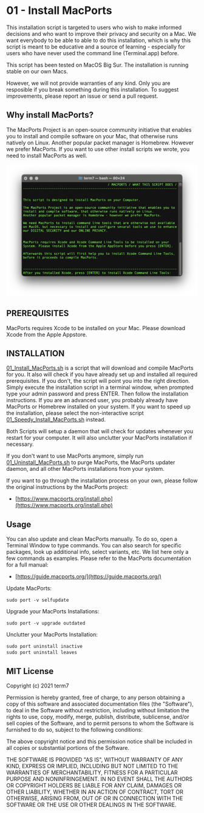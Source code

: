 # 01 - Install MacPorts


This installation script is targeted to users who wish to make informed decisions and who want to improve their privacy and security on a Mac. We want everybody to be able to able to do this installation, which is why this script is meant to be educative and a source of learning - especially for users who have never used the command line (Terminal.app) before.

This script has been tested on MacOS Big Sur.
The installation is running stable on our own Macs.

However, we will not provide warranties of any kind. Only you are resposible if you break something during this installation.
To suggest improvements, please report an issue or send a pull request.


## Why install MacPorts?

The MacPorts Project is an open-source community initiative that enables you to install and compile software on your Mac, that otherwise runs natively on Linux. Another popular packet manager is Homebrew. However we prefer MacPorts. If you want to use other install scripts we wrote, you need to install MacPorts as well.

<p align="center">
  <img src="/png/Macports_Installer.png" title="MacPorts Installer">
</p>

## PREREQUISITES

MacPorts requires Xcode to be installed on your Mac. Please download Xcode from the Apple Appstore.

## INSTALLATION

[01_Install_MacPorts.sh](https://github.com/term7/01_MacPorts-Installer/tree/main/script) is a script that will download and compile MacPorts for you. It also will check if you have already set up and installed all required prerequisites. If you don't, the script will point you into the right direction. Simply execute the installation script in a terminal window, when prompted type your admin password and press ENTER. Then follow the installation instructions.
If you are an advanced user, you probably already have MacPorts or Homebrew installed on your system. If you want to speed up the installation, please select the non-interactive script [01_Speedy_Install_MacPorts.sh](https://github.com/term7/01_MacPorts-Installer/tree/main/script) instead.

Both Scripts will setup a daemon that will check for updates whenever you restart for your computer. It will also unclutter your MacPorts installation if necessary.

If you don't want to use MacPorts anymore, simply run [01_Uninstall_MacPorts.sh](https://github.com/term7/01_MacPorts-Installer/tree/main/script) to purge MacPorts, the MacPorts updater daemon, and all other MacPorts installations from your system.

If you want to go through the installation process on your own, please follow the original instructions by the MacPorts project:

* [https://www.macports.org/install.php](https://www.macports.org/install.php)


## Usage

You can also update and clean MacPorts manually. To do so, open a Terminal Window to type commands. You can also search for specific packages, look up additional info, select variants, etc. We list here only a few commands as examples. Please refer to the MacPorts documentation for a full manual: 

* [https://guide.macports.org/](https://guide.macports.org/)


Update MacPorts:

    sudo port -v selfupdate


Upgrade your MacPorts Installations:

    sudo port -v upgrade outdated


Unclutter your MacPorts Installation:

    sudo port uninstall inactive
    sudo port uninstall leaves

    

## MIT License

Copyright (c) 2021 term7

Permission is hereby granted, free of charge, to any person obtaining a copy of this software and associated documentation files (the "Software"), to deal in the Software without restriction, including without limitation the rights to use, copy, modify, merge, publish, distribute, sublicense, and/or sell copies of the Software, and to permit persons to whom the Software is furnished to do so, subject to the following conditions:

The above copyright notice and this permission notice shall be included in all copies or substantial portions of the Software.

THE SOFTWARE IS PROVIDED "AS IS", WITHOUT WARRANTY OF ANY KIND, EXPRESS OR IMPLIED, INCLUDING BUT NOT LIMITED TO THE WARRANTIES OF MERCHANTABILITY, FITNESS FOR A PARTICULAR PURPOSE AND NONINFRINGEMENT. IN NO EVENT SHALL THE AUTHORS OR COPYRIGHT HOLDERS BE LIABLE FOR ANY CLAIM, DAMAGES OR OTHER LIABILITY, WHETHER IN AN ACTION OF CONTRACT, TORT OR OTHERWISE, ARISING FROM, OUT OF OR IN CONNECTION WITH THE SOFTWARE OR THE USE OR OTHER DEALINGS IN THE SOFTWARE.
